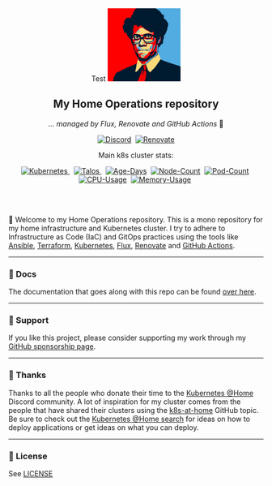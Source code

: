 <div align="center">
Test
<img src="https://github.com/bjw-s/bjw-s/blob/main/_assets/images/logo.jpg?raw=true" width="144px" height="144px"/>

## My Home Operations repository

_... managed by Flux, Renovate and GitHub Actions_ :robot:

[![Discord](https://img.shields.io/discord/673534664354430999?style=for-the-badge&label&logo=discord&logoColor=white&color=blue)](https://discord.gg/home-operations)&nbsp;
[![Renovate](https://img.shields.io/github/actions/workflow/status/bjw-s/.github/schedule-renovate.yaml?branch=main&label=&logo=renovatebot&style=for-the-badge&color=blue)](https://github.com/bjw-s/home-ops/actions/workflows/schedule-renovate.yaml)

Main k8s cluster stats:

[![Kubernetes](https://img.shields.io/badge/dynamic/yaml?url=https%3A%2F%2Fraw.githubusercontent.com%2Fbjw-s%2Fhome-ops%2Fmain%2Fkubernetes%2Fmain%2Fbootstrap%2Ftalos%2Ftalconfig.yaml&query=%24.kubernetesVersion&flat-square&logo=kubernetes&logoColor=white&label=k8s)
](https://www.talos.dev/)&nbsp;
[![Talos](https://img.shields.io/badge/dynamic/yaml?url=https%3A%2F%2Fraw.githubusercontent.com%2Fbjw-s%2Fhome-ops%2Fmain%2Fkubernetes%2Fmain%2Fbootstrap%2Ftalos%2Ftalconfig.yaml&query=%24.talosVersion&flat-square&logo=kubernetes&logoColor=white&color=orange&label=talos)
](https://www.talos.dev/)&nbsp;
[![Age-Days](https://kromgo.bjw-s.dev/cluster_age_days?format=badge)](https://github.com/kashalls/kromgo/)&nbsp;
[![Node-Count](https://kromgo.bjw-s.dev/cluster_node_count?format=badge)](https://github.com/kashalls/kromgo/)&nbsp;
[![Pod-Count](https://kromgo.bjw-s.dev/cluster_pod_count?format=badge)](https://github.com/kashalls/kromgo/)&nbsp;
[![CPU-Usage](https://kromgo.bjw-s.dev/cluster_cpu_usage?format=badge)](https://github.com/kashalls/kromgo/)&nbsp;
[![Memory-Usage](https://kromgo.bjw-s.dev/cluster_memory_usage?format=badge)](https://github.com/kashalls/kromgo/)&nbsp;

</div>
<br><br>

👋 Welcome to my Home Operations repository. This is a mono repository for my home infrastructure and Kubernetes cluster. I try to adhere to Infrastructure as Code (IaC) and GitOps practices using the tools like [Ansible](https://www.ansible.com/), [Terraform](https://www.terraform.io/), [Kubernetes](https://kubernetes.io/), [Flux](https://github.com/fluxcd/flux2), [Renovate](https://github.com/renovatebot/renovate) and [GitHub Actions](https://github.com/features/actions).

---

### 📖 Docs

The documentation that goes along with this repo can be found [over here](https://bjw-s.github.io/home-ops/).

---

### 🔎 Support

If you like this project, please consider supporting my work through my [GitHub sponsorship page](https://github.com/sponsors/bjw-s?frequency=one-time).

---

### :handshake: Thanks

Thanks to all the people who donate their time to the [Kubernetes @Home](https://discord.gg/k8s-at-home) Discord community. A lot of inspiration for my cluster comes from the people that have shared their clusters using the [k8s-at-home](https://github.com/topics/k8s-at-home) GitHub topic. Be sure to check out the [Kubernetes @Home search](https://nanne.dev/k8s-at-home-search/) for ideas on how to deploy applications or get ideas on what you can deploy.

---

### 🔏 License

See [LICENSE](https://github.com/bjw-s/home-ops/blob/main/LICENSE)
